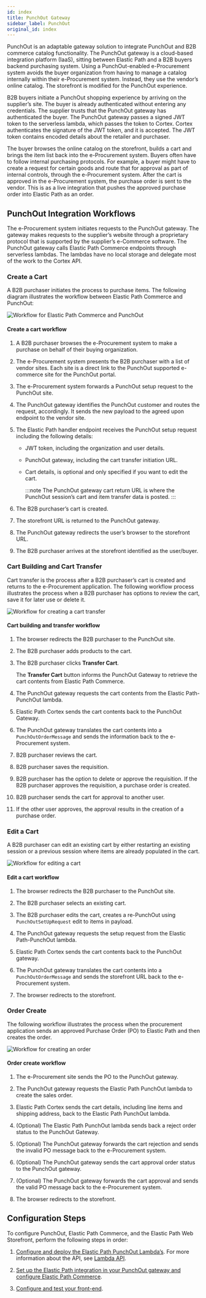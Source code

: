 ```yaml
---
id: index
title: PunchOut Gateway
sidebar_label: PunchOut
original_id: index
---
```


PunchOut is an adaptable gateway solution to integrate PunchOut and B2B commerce catalog functionality. The PunchOut gateway is a cloud-based integration platform (IaaS), sitting between Elastic Path and a B2B buyers backend purchasing system. Using a PunchOut-enabled e-Procurement system avoids the buyer organization from having to manage a catalog internally within their e-Procurement system. Instead, they use the vendor’s online catalog. The storefront is modified for the PunchOut experience.

B2B buyers initiate a PunchOut shopping experience by arriving on the supplier’s site. The buyer is already authenticated without entering any credentials. The supplier trusts that the PunchOut gateway has authenticated the buyer. The PunchOut gateway passes a signed JWT token to the serverless lambda, which passes the token to Cortex. Cortex authenticates the signature of the JWT token, and it is accepted. The JWT token contains encoded details about the retailer and purchaser.

The buyer browses the online catalog on the storefront, builds a cart and brings the item list back into the e-Procurement system. Buyers often have to follow internal purchasing protocols. For example, a buyer might have to create a request for certain goods and route that for approval as part of internal controls, through the e-Procurement system. After the cart is approved in the e-Procurement system, the purchase order is sent to the vendor. This is as a live integration that pushes the approved purchase order into Elastic Path as an order.

## PunchOut Integration Workflows

The e-Procurement system initiates requests to the PunchOut gateway. The gateway makes requests to the supplier’s website through a proprietary protocol that is supported by the supplier’s e-Commerce software. The PunchOut gateway calls Elastic Path Commerce endpoints through serverless lambdas. The lambdas have no local storage and delegate most of the work to the Cortex API.

### Create a Cart

A B2B purchaser initiates the process to purchase items. The following diagram illustrates the workflow between Elastic Path Commerce and PunchOut:

![Workflow for Elastic Path Commerce and PunchOut](/assets/punchout/version-1.0.x/p2g-workflow-v2.png)

#### Create a cart workflow

1. A B2B purchaser browses the e-Procurement system to make a purchase on behalf of their buying organization.

2. The e-Procurement system presents the B2B purchaser with a list of vendor sites. Each site is a direct link to the PunchOut supported e-commerce site for the PunchOut portal.

3. The e-Procurement system forwards a PunchOut setup request to the PunchOut site.

4. The PunchOut gateway identifies the PunchOut customer and routes the request, accordingly. It sends the new payload to the agreed upon endpoint to the vendor site.

5. The Elastic Path handler endpoint receives the PunchOut setup request including the following details:

    - JWT token, including the organization and user details.
    - PunchOut gateway, including the cart transfer initiation URL.
    - Cart details, is optional and only specified if you want to edit the cart.

        :::note
        The PunchOut gateway cart return URL is where the PunchOut session’s cart and item transfer data is posted.
        :::

6. The B2B purchaser’s cart is created.

7. The storefront URL is returned to the PunchOut gateway.

8. The PunchOut gateway redirects the user’s browser to the storefront URL.

9. The B2B purchaser arrives at the storefront identified as the user/buyer.

### Cart Building and Cart Transfer

Cart transfer is the process after a B2B purchaser’s cart is created and returns to the e-Procurement application. The following workflow process illustrates the process when a B2B purchaser has options to review the cart, save it for later use or delete it.

![Workflow for creating a cart transfer](/assets/punchout/version-1.0.x/p2g-cart-transfer.png)

#### Cart building and transfer workflow

1. The browser redirects the B2B purchaser to the PunchOut site.

2. The B2B purchaser adds products to the cart.

3. The B2B purchaser clicks **Transfer Cart**.

    The **Transfer Cart** button informs the PunchOut Gateway to retrieve the cart contents from Elastic Path Commerce.

4. The PunchOut gateway requests the cart contents from the Elastic Path-PunchOut lambda.

5. Elastic Path Cortex sends the cart contents back to the PunchOut Gateway.

6. The PunchOut gateway translates the cart contents into a `PunchOutOrderMessage` and sends the information back to the e-Procurement system.

7. B2B purchaser reviews the cart.

8. B2B purchaser saves the requisition.

9. B2B purchaser has the option to delete or approve the requisition. If the B2B purchaser approves the requisition, a purchase order is created.

10. B2B purchaser sends the cart for approval to another user.

11. If the other user approves, the approval results in the creation of a purchase order.

### Edit a Cart

A B2B purchaser can edit an existing cart by either restarting an existing session or a previous session where items are already populated in the cart.

![Workflow for editing a cart](/assets/punchout/version-1.0.x/p2g-edit-cart-v2.png)

#### Edit a cart workflow

1. The browser redirects the B2B purchaser to the PunchOut site.

2. The B2B purchaser selects an existing cart.

3. The B2B purchaser edits the cart, creates a re-PunchOut using `PunchOutSetUpRequest` edit to items in payload.

4. The PunchOut gateway requests the setup request from the Elastic Path-PunchOut lambda.

5. Elastic Path Cortex sends the cart contents back to the PunchOut gateway.

6. The PunchOut gateway translates the cart contents into a `PunchOutOrderMessage` and sends the storefront URL back to the e-Procurement system.

7. The browser redirects to the storefront.

### Order Create

The following workflow illustrates the process when the procurement application sends an approved Purchase Order (PO) to Elastic Path and then creates the order.

![Workflow for creating an order](/assets/punchout/version-1.0.x/p2g-order-create.png)

#### Order create workflow

1. The e-Procurement site sends the PO to the PunchOut gateway.

2. The PunchOut gateway requests the Elastic Path PunchOut lambda to create the sales order.

3. Elastic Path Cortex sends the cart details, including line items and shipping address, back to the Elastic Path PunchOut lambda.

4. (Optional) The Elastic Path PunchOut lambda sends back a reject order status to the PunchOut Gateway.

5. (Optional) The PunchOut gateway forwards the cart rejection and sends the invalid PO message back to the e-Procurement system.

6. (Optional) The PunchOut gateway sends the cart approval order status to the PunchOut gateway.

7. (Optional) The PunchOut gateway forwards the cart approval and sends the valid PO message back to the e-Procurement system.

8. The browser redirects to the storefront.

## Configuration Steps

To configure PunchOut, Elastic Path Commerce, and the Elastic Path Web Storefront, perform the following steps in order:

1. [Configure and deploy the Elastic Path PunchOut Lambda’s](deploying.html). For more information about the API, see [Lambda API](api.html).

1. [Set up the Elastic Path integration in your PunchOut gateway and configure Elastic Path Commerce](configuring.html).

1. [Configure and test your front-end](front-end.html).
